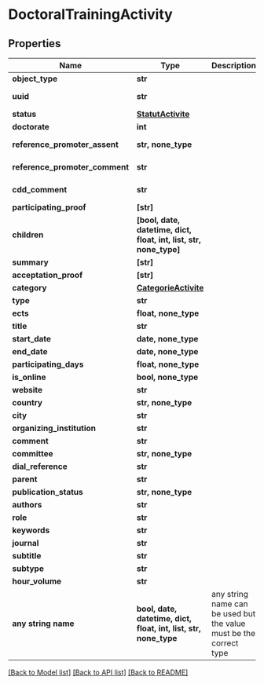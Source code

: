 # DoctoralTrainingActivity


## Properties
Name | Type | Description | Notes
------------ | ------------- | ------------- | -------------
**object_type** | **str** |  | 
**uuid** | **str** |  | [optional] [readonly] 
**status** | [**StatutActivite**](StatutActivite.md) |  | [optional] 
**doctorate** | **int** |  | [optional] 
**reference_promoter_assent** | **str, none_type** |  | [optional] [readonly] 
**reference_promoter_comment** | **str** |  | [optional] [readonly] 
**cdd_comment** | **str** |  | [optional] [readonly] 
**participating_proof** | **[str]** |  | [optional] 
**children** | **[bool, date, datetime, dict, float, int, list, str, none_type]** |  | [optional] [readonly] 
**summary** | **[str]** |  | [optional] 
**acceptation_proof** | **[str]** |  | [optional] 
**category** | [**CategorieActivite**](CategorieActivite.md) |  | [optional] 
**type** | **str** |  | [optional] 
**ects** | **float, none_type** |  | [optional] 
**title** | **str** |  | [optional] 
**start_date** | **date, none_type** |  | [optional] 
**end_date** | **date, none_type** |  | [optional] 
**participating_days** | **float, none_type** |  | [optional] 
**is_online** | **bool, none_type** |  | [optional] 
**website** | **str** |  | [optional] 
**country** | **str, none_type** |  | [optional] 
**city** | **str** |  | [optional] 
**organizing_institution** | **str** |  | [optional] 
**comment** | **str** |  | [optional] 
**committee** | **str, none_type** |  | [optional] 
**dial_reference** | **str** |  | [optional] 
**parent** | **str** |  | [optional] 
**publication_status** | **str, none_type** |  | [optional] 
**authors** | **str** |  | [optional] 
**role** | **str** |  | [optional] 
**keywords** | **str** |  | [optional] 
**journal** | **str** |  | [optional] 
**subtitle** | **str** |  | [optional] 
**subtype** | **str** |  | [optional] 
**hour_volume** | **str** |  | [optional] 
**any string name** | **bool, date, datetime, dict, float, int, list, str, none_type** | any string name can be used but the value must be the correct type | [optional]

[[Back to Model list]](../README.md#documentation-for-models) [[Back to API list]](../README.md#documentation-for-api-endpoints) [[Back to README]](../README.md)


